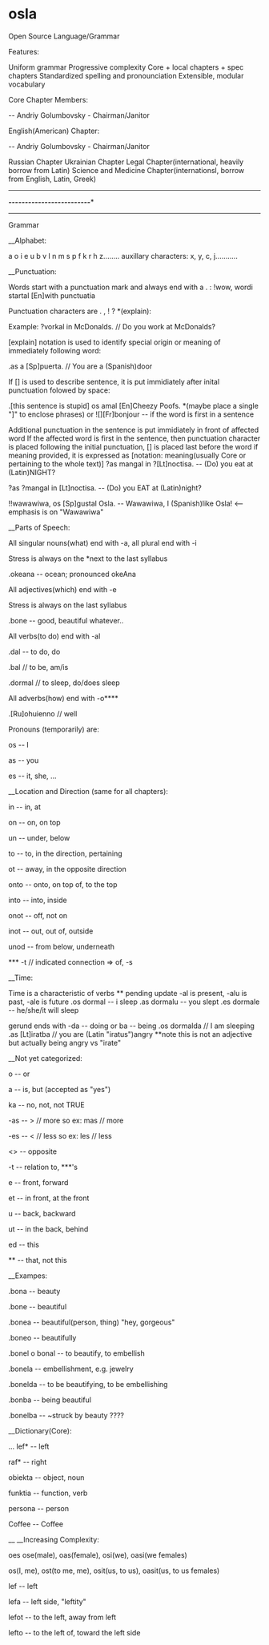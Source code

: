 # osla
Open Source Language/Grammar

Features:

Uniform grammar
Progressive complexity
Core + local chapters + spec chapters
Standardized spelling and pronounciation
Extensible, modular vocabulary


Core Chapter Members:

-- Andriy Golumbovsky - Chairman/Janitor


English(American) Chapter:

-- Andriy Golumbovsky - Chairman/Janitor


Russian Chapter
Ukrainian Chapter
Legal Chapter(international, heavily borrow from Latin)
Science and Medicine Chapter(internationsl, borrow from English, Latin, Greek)


********************************************
*********-------------------------**********
********************************************

Grammar

__Alphabet:

a o i e u b v l n m s p f k r h z........ auxillary characters: x, y, c, j...........

__Punctuation:

Words start with a punctuation mark and always end with a . :
!wow, wordi startal [En]with punctuatia

Punctuation characters are . , ! ? *(explain):

Example: ?vorkal in McDonalds. // Do you work at McDonalds?

[explain] notation is used to identify special origin or meaning of immediately following word:

.as a [Sp]puerta. // You are a (Spanish)door

If [] is used to describe sentence, it is put immidiately after inital punctuation folowed by space: 

.[this sentence is stupid] os amal [En]Cheezy Poofs. *(maybe place a single "]" to enclose phrases)
or ![][Fr]bonjour -- if the word is first in a sentence


Additional punctuation in the sentence is put immidiately in front of affected word
If the affected word is first in the sentence, then punctuation character is placed following the initial punctuation, [] is placed last before the word
if meaning provided, it is expressed as [notation: meaning(usually Core or pertaining to the whole text)]
?as mangal in ?[Lt]noctisa. -- (Do) you eat at (Latin)NIGHT?

?as ?mangal in [Lt]noctisa. -- (Do) you EAT at (Latin)night?

!!wawawiwa, os [Sp]gustal Osla. -- Wawawiwa, I (Spanish)like Osla! <-- emphasis is on "Wawawiwa"




__Parts of Speech:

All singular nouns(what) end with -a, all plural end with -i

Stress is always on the *next to the last syllabus

.okeana -- ocean; pronounced okeAna



All adjectives(which) end with -e

Stress is always on the last syllabus

.bone -- good, beautiful whatever..

All verbs(to do) end with -al

.dal -- to do, do

.bal // to be, am/is

.dormal // to sleep, do/does sleep

All adverbs(how) end with -o****

.[Ru]ohuienno // well

Pronouns (temporarily) are:

os -- I

as -- you

es -- it, she, ...


__Location and Direction (same for all chapters):

in -- in, at

on -- on, on top

un -- under, below


to -- to, in the direction, pertaining

ot -- away, in the opposite direction


onto -- onto, on top of, to the top

into -- into, inside

onot -- off, not on

inot -- out, out of, outside

unod -- from below, underneath


*** -t // indicated connection => of, -s

__Time:

Time is a characteristic of verbs
** pending update
-al is present, -alu is past, -ale is future
.os dormal -- i sleep
.as dormalu -- you slept
.es dormale -- he/she/it will sleep

gerund ends with -da -- doing or ba -- being
.os dormalda // I am sleeping
.as [Lt]iratba // you are (Latin "iratus")angry **note this is not an adjective but actually being angry vs "irate"

__Not yet categorized:

o -- or

a -- is, but (accepted as "yes")

ka -- no, not, not TRUE

-as -- > // more so ex: mas // more

-es -- < // less so ex: les // less

<> -- opposite

-t -- relation to, ***'s

e -- front, forward

et -- in front, at the front 

u -- back, backward

ut -- in the back, behind

ed -- this

** -- that, not this


__Exampes:


.bona -- beauty

.bone -- beautiful

.bonea -- beautiful(person, thing) "hey, gorgeous"

.boneo -- beautifully

.bonel o bonal -- to beautify, to embellish

.bonela -- embellishment, e.g. jewelry

.bonelda -- to be beautifying, to be embellishing

.bonba -- being beautiful

.bonelba -- ~struck by beauty ????


__Dictionary(Core):

...
lef* -- left

raf* -- right

obiekta -- object, noun

funktia -- function, verb

persona -- person

Coffee -- Coffee



__
__Increasing Complexity:

oes ose(male), oas(female), osi(we), oasi(we females)


os(I, me), ost(to me, me), osit(us, to us), oasit(us, to us females)


lef -- left

lefa -- left side, "leftity"

lefot -- to the left, away from left

lefto -- to the left of, toward the left side


